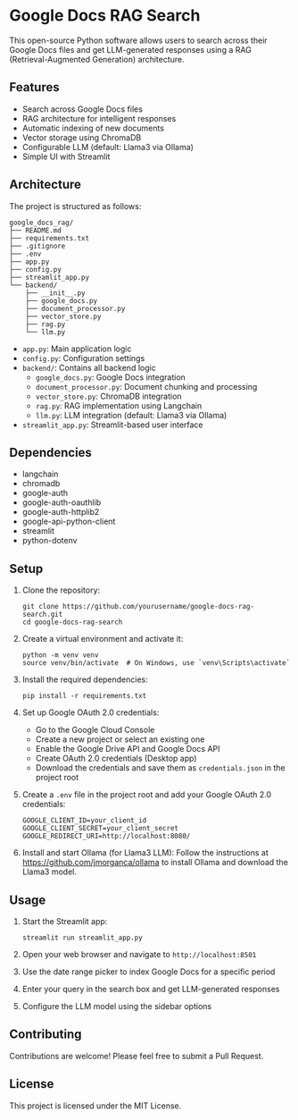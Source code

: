 # Google Docs RAG Search

This open-source Python software allows users to search across their Google Docs files and get LLM-generated responses using a RAG (Retrieval-Augmented Generation) architecture.

## Features

- Search across Google Docs files
- RAG architecture for intelligent responses
- Automatic indexing of new documents
- Vector storage using ChromaDB
- Configurable LLM (default: Llama3 via Ollama)
- Simple UI with Streamlit

## Architecture

The project is structured as follows:

```
google_docs_rag/
├── README.md
├── requirements.txt
├── .gitignore
├── .env
├── app.py
├── config.py
├── streamlit_app.py
└── backend/
    ├── __init__.py
    ├── google_docs.py
    ├── document_processor.py
    ├── vector_store.py
    ├── rag.py
    └── llm.py
```

- `app.py`: Main application logic
- `config.py`: Configuration settings
- `backend/`: Contains all backend logic
  - `google_docs.py`: Google Docs integration
  - `document_processor.py`: Document chunking and processing
  - `vector_store.py`: ChromaDB integration
  - `rag.py`: RAG implementation using Langchain
  - `llm.py`: LLM integration (default: Llama3 via Ollama)
- `streamlit_app.py`: Streamlit-based user interface

## Dependencies

- langchain
- chromadb
- google-auth
- google-auth-oauthlib
- google-auth-httplib2
- google-api-python-client
- streamlit
- python-dotenv

## Setup

1. Clone the repository:
   ```
   git clone https://github.com/yourusername/google-docs-rag-search.git
   cd google-docs-rag-search
   ```

2. Create a virtual environment and activate it:
   ```
   python -m venv venv
   source venv/bin/activate  # On Windows, use `venv\Scripts\activate`
   ```

3. Install the required dependencies:
   ```
   pip install -r requirements.txt
   ```

4. Set up Google OAuth 2.0 credentials:
   - Go to the Google Cloud Console
   - Create a new project or select an existing one
   - Enable the Google Drive API and Google Docs API
   - Create OAuth 2.0 credentials (Desktop app)
   - Download the credentials and save them as `credentials.json` in the project root

5. Create a `.env` file in the project root and add your Google OAuth 2.0 credentials:
   ```
   GOOGLE_CLIENT_ID=your_client_id
   GOOGLE_CLIENT_SECRET=your_client_secret
   GOOGLE_REDIRECT_URI=http://localhost:8080/
   ```

6. Install and start Ollama (for Llama3 LLM):
   Follow the instructions at https://github.com/jmorganca/ollama to install Ollama and download the Llama3 model.

## Usage

1. Start the Streamlit app:
   ```
   streamlit run streamlit_app.py
   ```

2. Open your web browser and navigate to `http://localhost:8501`

3. Use the date range picker to index Google Docs for a specific period

4. Enter your query in the search box and get LLM-generated responses

5. Configure the LLM model using the sidebar options

## Contributing

Contributions are welcome! Please feel free to submit a Pull Request.

## License

This project is licensed under the MIT License.
